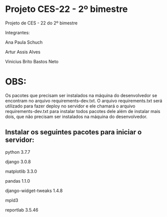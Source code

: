 # Projeto CES-22 - 2º bimestre
Projeto de CES - 22 do 2º bimestre

Integrantes:

  Ana Paula Schuch

  Artur Assis Alves

  Vinicius Brito Bastos Neto

# OBS: 
Os pacotes que precisam ser instalados na máquina do desenvolvedor se encontram no arquivo requirements-dev.txt. O arquivo requirements.txt será utilizado para fazer deploy no servidor e ele chamará o arquivo requirements-dev.txt para instalar todos pacotes dele além de instalar mais dois, que não precisam ser instalados na máquina do desenvolvedor.

## Instalar os seguintes pacotes para iniciar o servidor:

  python               3.7.7

  django               3.0.8

  matplotlib           3.3.0   

  pandas               1.1.0          

  django-widget-tweaks 1.4.8

  mpld3

  reportlab            3.5.46  
